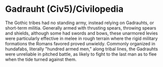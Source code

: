 # Gadrauht (Civ5)/Civilopedia

The Gothic tribes had no standing army, instead relying on Gadrauhts, or short-term militia. Generally armed with thrusting spears, throwing spears and shields, although some had swords and bows, these unarmored levies were particularly effective in melee in rough terrain where the rigid military formations the Romans favored proved unwieldy. Commonly organized in hundafabs, literally "hundred armed men," along tribal lines, the Gadrauhts were unreliable in pitched battle, as likely to fight to the last man as to flee when the tide turned against them.